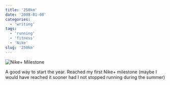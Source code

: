 ```yaml
---
title: '250km'
date: '2008-01-08'
categories:
  - 'writing'
tags:
  - 'running'
  - 'fitness'
  - 'Nike'
slug: '250km'
---
```


![Nike+ Milestone](/images/2008/2178147519.jpg)

A good way to start the year. Reached my first Nike+ milestone (maybe I would have reached it sooner had I not stopped running during the summer)
